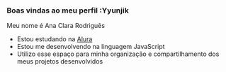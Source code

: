 ### Boas vindas ao meu perfil :Yyunjik

Meu nome é Ana Clara Rodriguês 

- Estou estudando na [Alura](https://www.alura.com.br)
- Estou me desenvolvendo na linguagem JavaScript
- Utilizo esse espaço para minha organização e compartilhamento dos meus projetos desenvolvidos

